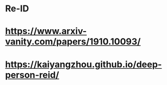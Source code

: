 # Re-ID

# https://www.arxiv-vanity.com/papers/1910.10093/
# https://kaiyangzhou.github.io/deep-person-reid/
